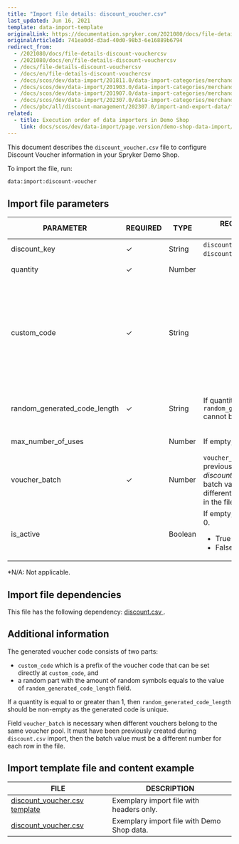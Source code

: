 ```yaml
---
title: "Import file details: discount_voucher.csv"
last_updated: Jun 16, 2021
template: data-import-template
originalLink: https://documentation.spryker.com/2021080/docs/file-details-discount-vouchercsv
originalArticleId: 741ea0dd-d3ad-40d0-98b3-6e16889b6794
redirect_from:
  - /2021080/docs/file-details-discount-vouchercsv
  - /2021080/docs/en/file-details-discount-vouchercsv
  - /docs/file-details-discount-vouchercsv
  - /docs/en/file-details-discount-vouchercsv
  - /docs/scos/dev/data-import/201811.0/data-import-categories/merchandising-setup/discounts/file-details-discount-voucher.csv.html
  - /docs/scos/dev/data-import/201903.0/data-import-categories/merchandising-setup/discounts/file-details-discount-voucher.csv.html
  - /docs/scos/dev/data-import/201907.0/data-import-categories/merchandising-setup/discounts/file-details-discount-voucher.csv.html
  - /docs/scos/dev/data-import/202307.0/data-import-categories/merchandising-setup/discounts/file-details-discount-voucher.csv.html  
  - /docs/pbc/all/discount-management/202307.0/import-and-export-data/file-details-discount-voucher.csv.html  
related:
  - title: Execution order of data importers in Demo Shop
    link: docs/scos/dev/data-import/page.version/demo-shop-data-import/execution-order-of-data-importers-in-demo-shop.html
---
```


This document describes the `discount_voucher.csv` file to configure Discount Voucher information in your Spryker Demo Shop.

To import the file, run:

```bash
data:import:discount-voucher
```

## Import file parameters



| PARAMETER | REQUIRED | TYPE | REQUIREMENTS OR COMMENTS | DESCRIPTION |
| --- | --- | --- | --- | --- |
| discount_key | &check; | String |`discount_key` must exist in the `discounts.csv` file | The key identifier of the discount. |
| quantity | &check; | Number |  | The number of vouchers that are generated. |
| custom_code | &check; | String |  | The  customized code of the voucher, composed of two parts:<ul><li>a prefix of the voucher code that can be set directly in this field,</li><li>a random part with the amount of random symbols equals to the value of random_generated_code_length field.</li></ul> |
| random_generated_code_length | &check; | String | If quantity >= 1, then `random_generated_code_length`	cannot be empty. | A random part of the voucher code with the amount of random symbols equals to the value of `random_generated_code_length` field. |
| max_number_of_uses |  | Number | If empty, this will be set to 0. | The maximum amount of times this voucher can be used. |
| voucher_batch | &check; | Number |`voucher_batch` must be previously created during *discount.csv* import, then the batch value must be a different number for each row in the file. | This groups vouchers into batches. It identifies a voucher belonging to the same voucher pool. |
| is_active |  | Boolean | If empty, will be set to False = 0.<ul><li>True = 1</li><li>False = 0</li></ul>  | If true, the discount is active. |
*N/A: Not applicable.

## Import file dependencies

This file has the following dependency: [ discount.csv ](/docs/pbc/all/discount-management/{{site.version}}/base-shop/import-and-export-data/import-file-details-discount.csv.html).

## Additional information

The generated voucher code consists of two parts:

* `custom_code` which is a prefix of the voucher code that can be set directly at `custom_code`, and
* a random part with the amount of random symbols equals to the value of `random_generated_code_length` field.

If a quantity is equal to or greater than 1, then `random_generated_code_length` should be non-empty as the generated code is unique.

Field `voucher_batch` is necessary when different vouchers belong to the same voucher pool. It must have been previously created during `discount.csv` import, then the batch value must be a different number for each row in the file.

## Import template file and content example



| FILE | DESCRIPTION |
| --- | --- |
| [discount_voucher.csv template](https://spryker.s3.eu-central-1.amazonaws.com/docs/Developer+Guide/Back-End/Data+Manipulation/Data+Ingestion/Data+Import/Data+Import+Categories/Merchandising+Setup/Discounts/Template+discount_voucher.csv) | Exemplary import file with headers only. |
| [discount_voucher.csv](https://spryker.s3.eu-central-1.amazonaws.com/docs/Developer+Guide/Back-End/Data+Manipulation/Data+Ingestion/Data+Import/Data+Import+Categories/Merchandising+Setup/Discounts/discount_voucher.csv) | Exemplary import file with Demo Shop data. |
